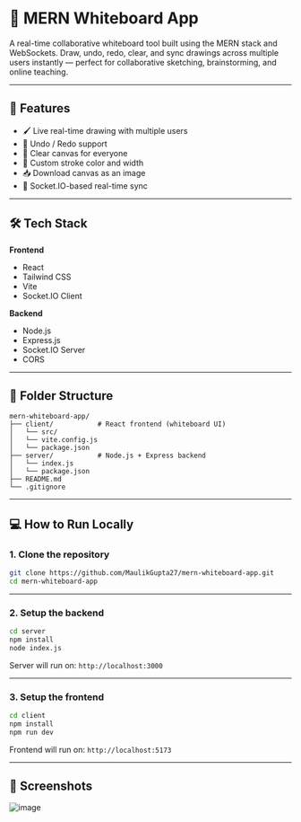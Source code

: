 # 🧠 MERN Whiteboard App

A real-time collaborative whiteboard tool built using the MERN stack and WebSockets. Draw, undo, redo, clear, and sync drawings across multiple users instantly — perfect for collaborative sketching, brainstorming, and online teaching.

---

## 🚀 Features

- 🖌️ Live real-time drawing with multiple users
- 🔄 Undo / Redo support
- 🧽 Clear canvas for everyone
- 🎨 Custom stroke color and width
- 📥 Download canvas as an image
- 🔗 Socket.IO-based real-time sync

---

## 🛠 Tech Stack

**Frontend**  
- React  
- Tailwind CSS  
- Vite  
- Socket.IO Client

**Backend**  
- Node.js  
- Express.js  
- Socket.IO Server  
- CORS

---

## 🧩 Folder Structure

```
mern-whiteboard-app/
├── client/           # React frontend (whiteboard UI)
│   └── src/
│   └── vite.config.js
│   └── package.json
├── server/           # Node.js + Express backend
│   └── index.js
│   └── package.json
├── README.md
└── .gitignore
```

---

## 💻 How to Run Locally

### 1. Clone the repository

```bash
git clone https://github.com/MaulikGupta27/mern-whiteboard-app.git
cd mern-whiteboard-app
```

---

### 2. Setup the backend

```bash
cd server
npm install
node index.js
```

Server will run on: `http://localhost:3000`

---

### 3. Setup the frontend

```bash
cd client
npm install
npm run dev
```

Frontend will run on: `http://localhost:5173`

---


## 📸 Screenshots
![image](https://github.com/user-attachments/assets/f22cd9fc-5dba-4766-8a60-f7d3f0845560)
